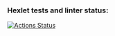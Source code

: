 ### Hexlet tests and linter status:
[![Actions Status](https://github.com/isupovv/python-project-lvl2/workflows/hexlet-check/badge.svg)](https://github.com/isupovv/python-project-lvl2/actions)